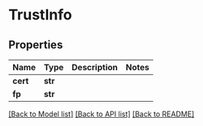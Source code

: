 # TrustInfo

## Properties
Name | Type | Description | Notes
------------ | ------------- | ------------- | -------------
**cert** | **str** |  | 
**fp** | **str** |  | 

[[Back to Model list]](../README.md#documentation-for-models) [[Back to API list]](../README.md#documentation-for-api-endpoints) [[Back to README]](../README.md)


